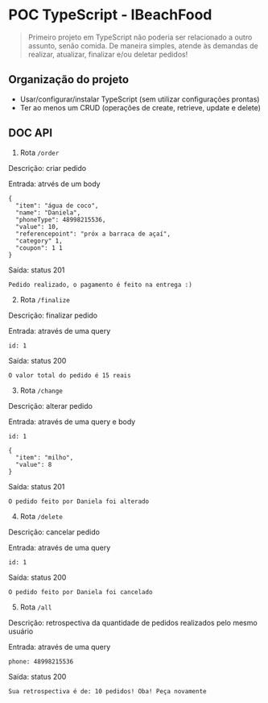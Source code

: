 # POC TypeScript - IBeachFood

> Primeiro projeto em TypeScript não poderia ser relacionado a outro assunto, senão comida. De maneira simples, atende às demandas de realizar, atualizar, finalizar e/ou deletar pedidos!

## Organização do projeto

 - Usar/configurar/instalar TypeScript (sem utilizar configurações prontas)
 - Ter ao menos um CRUD (operações de create, retrieve, update e delete)

## DOC API

1. Rota ```/order```

Descrição: criar pedido

Entrada: atrvés de um body
``` 
{
  "item": "água de coco", 
  "name": "Daniela", 
  "phoneType": 48998215536, 
  "value": 10, 
  "referencepoint": "próx a barraca de açaí",
  "category" 1,
  "coupon": 1 1
}
```
Saída: status 201
``` 
Pedido realizado, o pagamento é feito na entrega :)
```

2. Rota ```/finalize```

Descrição: finalizar pedido

Entrada: através de uma query
``` 
id: 1
```
Saída: status 200
``` 
O valor total do pedido é 15 reais
```

3. Rota ```/change```

Descrição: alterar pedido

Entrada: através de uma query e body
``` 
id: 1

{
  "item": "milho", 
  "value": 8
}
```
Saída: status 201
``` 
O pedido feito por Daniela foi alterado
```

4. Rota ```/delete```

Descrição: cancelar pedido

Entrada: através de uma query 
``` 
id: 1
```
Saída: status 200
``` 
O pedido feito por Daniela foi cancelado
```

5. Rota ```/all```

Descrição: retrospectiva da quantidade de pedidos realizados pelo mesmo usuário

Entrada: através de uma query 
``` 
phone: 48998215536
```
Saída: status 200
``` 
Sua retrospectiva é de: 10 pedidos! Oba! Peça novamente
```



